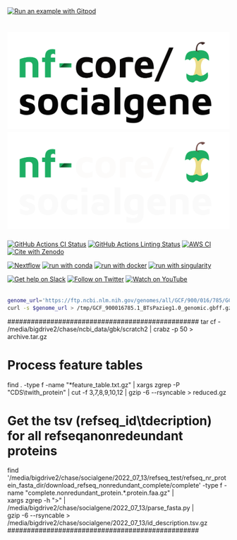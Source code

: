  <a href="https://gitpod.io/#https://github.com/socialgene/sgnf">
  <img
    src="https://img.shields.io/badge/Run%20with-Gitpod-908a85?logo=gitpod"
    alt="Run an example with Gitpod"
  />
</a>


# ![socialgene/sgnf](docs/images/nf-core-socialgene_logo_light.png#gh-light-mode-only) ![socialgene/sgnf](docs/images/nf-core-socialgene_logo_dark.png#gh-dark-mode-only)

[![GitHub Actions CI Status](https://github.com/socialgene/sgnf/workflows/nf-core%20CI/badge.svg)](https://github.com/socialgene/sgnf/actions?query=workflow%3A%22nf-core+CI%22)
[![GitHub Actions Linting Status](https://github.com/socialgene/sgnf/workflows/nf-core%20linting/badge.svg)](https://github.com/socialgene/sgnf/actions?query=workflow%3A%22nf-core+linting%22)
[![AWS CI](https://img.shields.io/badge/CI%20tests-full%20size-FF9900?labelColor=000000&logo=Amazon%20AWS)](https://nf-co.re/socialgene/results)
[![Cite with Zenodo](http://img.shields.io/badge/DOI-10.5281/zenodo.XXXXXXX-1073c8?labelColor=000000)](https://doi.org/10.5281/zenodo.XXXXXXX)

[![Nextflow](https://img.shields.io/badge/nextflow%20DSL2-%E2%89%A522.04.0-23aa62.svg?labelColor=000000)](https://www.nextflow.io/)
[![run with conda](http://img.shields.io/badge/run%20with-conda-3EB049?labelColor=000000&logo=anaconda)](https://docs.conda.io/en/latest/)
[![run with docker](https://img.shields.io/badge/run%20with-docker-0db7ed?labelColor=000000&logo=docker)](https://www.docker.com/)
[![run with singularity](https://img.shields.io/badge/run%20with-singularity-1d355c.svg?labelColor=000000)](https://sylabs.io/docs/)

[![Get help on Slack](http://img.shields.io/badge/slack-nf--core%20%23socialgene-4A154B?labelColor=000000&logo=slack)](https://nfcore.slack.com/channels/socialgene)
[![Follow on Twitter](http://img.shields.io/badge/twitter-%40nf__core-1DA1F2?labelColor=000000&logo=twitter)](https://twitter.com/nf_core)
[![Watch on YouTube](http://img.shields.io/badge/youtube-nf--core-FF0000?labelColor=000000&logo=youtube)](https://www.youtube.com/c/nf-core)

```bash

genome_url='https://ftp.ncbi.nlm.nih.gov/genomes/all/GCF/900/016/785/GCF_900016785.1_BTsPazieg1.0/GCF_900016785.1_BTsPazieg1.0_genomic.gbff.gz'
curl -s $genome_url > /tmp/GCF_900016785.1_BTsPazieg1.0_genomic.gbff.gz


```












#################################################
tar cf - /media/bigdrive2/chase/ncbi_data/gbk/scratch2 | crabz -p 50 > archive.tar.gz
# Process feature tables
find . -type f -name "*feature_table.txt.gz" | xargs zgrep -P "CDS\twith_protein" | cut -f 3,7,8,9,10,12 | gzip -6 --rsyncable > reduced.gz



# Get the tsv (refseq_id\tdecription) for all refseqanonredeundant proteins
find '/media/bigdrive2/chase/socialgene/2022_07_13/refseq_test/refseq_nr_protein_fasta_dir/download_refseq_nonredundant_complete/complete' -type f -name "complete.nonredundant_protein.*.protein.faa.gz" |\
xargs zgrep -h ">" |\
    /media/bigdrive2/chase/socialgene/2022_07_13/parse_fasta.py |\
    gzip -6 --rsyncable > /media/bigdrive2/chase/socialgene/2022_07_13/id_description.tsv.gz
#################################################
